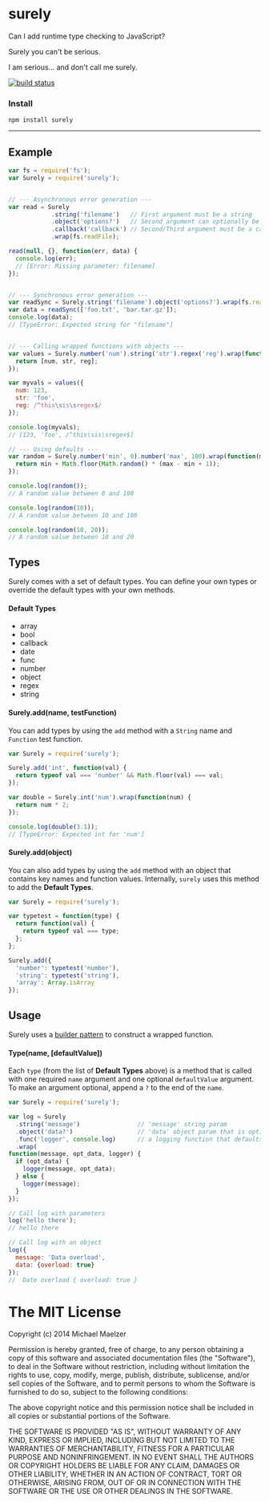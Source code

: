 surely
======

Can I add runtime type checking to JavaScript?  
  
Surely you can't be serious.  
  
I am serious... and don't call me surely.  
  
[![build status](https://secure.travis-ci.org/mmaelzer/surely.png)](http://travis-ci.org/mmaelzer/surely)


### Install
```
npm install surely
```  


----------------------------


Example
--------

```javascript
var fs = require('fs');
var Surely = require('surely');


// --- Asynchronous error generation ---
var read = Surely
            .string('filename')   // First argument must be a string
            .object('options?')   // Second argument can optionally be an object
            .callback('callback') // Second/Third argument must be a callback function
            .wrap(fs.readFile);

read(null, {}, function(err, data) {
  console.log(err);
  // [Error: Missing parameter: filename]
});


// --- Synchronous error generation ---
var readSync = Surely.string('filename').object('options?').wrap(fs.readFileSync);
var data = readSync(['foo.txt', 'bar.tar.gz']);
console.log(data);
// [TypeError: Expected string for "filename"]


// --- Calling wrapped functions with objects ---
var values = Surely.number('num').string('str').regex('reg').wrap(function(num, str, reg) {
  return [num, str, reg];
});

var myvals = values({
  num: 123,
  str: 'foo',
  reg: /^this\sis\sregex$/
});

console.log(myvals);
// [123, 'foo', /^this\sis\sregex$]

// --- Using defaults ---
var random = Surely.number('min', 0).number('max', 100).wrap(function(min, max) {
  return min + Math.floor(Math.random() * (max - min + 1));
});

console.log(random());
// A random value between 0 and 100

console.log(random(10));
// A random value between 10 and 100

console.log(random(10, 20));
// A random value between 10 and 20
```


Types
------
Surely comes with a set of default types. You can define your own types or override the default types with your own methods.

#### Default Types
* array
* bool
* callback
* date
* func
* number
* object
* regex
* string

#### Surely.add(name, testFunction)
You can add types by using the `add` method with a `String` name and `Function` test function.
```javascript
var Surely = require('surely');

Surely.add('int', function(val) {
  return typeof val === 'number' && Math.floor(val) === val;
});

var double = Surely.int('num').wrap(function(num) {
  return num * 2;
});

console.log(double(3.1));
// [TypeError: Expected int for 'num']
```

#### Surely.add(object)
You can also add types by using the `add` method with an object that contains key names and function values. Internally, `surely` uses this method to add the **Default Types**.
```javascript
var Surely = require('surely');

var typetest = function(type) {
  return function(val) {
    return typeof val === type;
  };
};

Surely.add({
  'number': typetest('number'),
  'string': typetest('string'),
  'array': Array.isArray
});
```

Usage
-------
Surely uses a [builder pattern](http://addyosmani.com/resources/essentialjsdesignpatterns/book/#builderpatternjquery) to construct a wrapped function.

#### Type(name, [defaultValue])

Each `type` (from the list of **Default Types** above) is a method that is called with one required `name` argument and one optional `defaultValue` argument. To make an argument optional, append a `?` to the end of the `name`.

```javascript
var Surely = require('surely');

var log = Surely
  .string('message')                // 'message' string param
  .object('data?')                  // 'data' object param that is optional
  .func('logger', console.log)      // a logging function that defaults to console.log
  .wrap(
function(message, opt_data, logger) {
  if (opt_data) {
    logger(message, opt_data);
  } else {
    logger(message);
  }
});

// Call log with parameters
log('hello there');
// hello there

// Call log with an object
log({
  message: 'Data overload',
  data: {overload: true}
});
//  Date overload { overload: true }
```


The MIT License
===============

Copyright (c) 2014 Michael Maelzer

Permission is hereby granted, free of charge, to any person obtaining a copy
of this software and associated documentation files (the "Software"), to deal
in the Software without restriction, including without limitation the rights
to use, copy, modify, merge, publish, distribute, sublicense, and/or sell
copies of the Software, and to permit persons to whom the Software is
furnished to do so, subject to the following conditions:

The above copyright notice and this permission notice shall be included in
all copies or substantial portions of the Software.

THE SOFTWARE IS PROVIDED "AS IS", WITHOUT WARRANTY OF ANY KIND, EXPRESS OR
IMPLIED, INCLUDING BUT NOT LIMITED TO THE WARRANTIES OF MERCHANTABILITY,
FITNESS FOR A PARTICULAR PURPOSE AND NONINFRINGEMENT. IN NO EVENT SHALL THE
AUTHORS OR COPYRIGHT HOLDERS BE LIABLE FOR ANY CLAIM, DAMAGES OR OTHER
LIABILITY, WHETHER IN AN ACTION OF CONTRACT, TORT OR OTHERWISE, ARISING FROM,
OUT OF OR IN CONNECTION WITH THE SOFTWARE OR THE USE OR OTHER DEALINGS IN
THE SOFTWARE.
